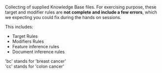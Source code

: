 Collecting of supplied Knowledge Base files. For exercising purpose, these target and modifier rules are **not complete and include a few errors**, which we expecting you could fix during the hands on sessions.

This includes:
* Target Rules
* Modifiers Rules
* Feature inference rules
* Document inference rules

'bc' stands for 'breast cancer'  
'cc' stands for 'colon cancer'
